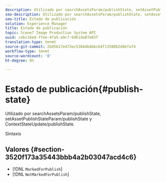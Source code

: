 ```yaml
---
description: Utilizado por searchAssetsParam/publishState, setAssetPublishStateParam/publishState y ContextStateUpdate/publishState.
seo-description: Utilizado por searchAssetsParam/publishState, setAssetPublishStateParam/publishState y ContextStateUpdate/publishState.
seo-title: Estado de publicación
solution: Experience Manager
title: Estado de publicación
topic: Scene7 Image Production System API
uuid: cebc16ed-ffee-47a5-a9c7-6d61da07e03f
translation-type: tm+mt
source-git-commit: 2bd5b17e473ec53844b4bbcb4f13580b2d6bfaf4
workflow-type: tm+mt
source-wordcount: '0'
ht-degree: 0%

---
```



# Estado de publicación{#publish-state}

Utilizado por searchAssetsParam/publishState, setAssetPublishStateParam/publishState y ContextStateUpdate/publishState.

Sintaxis

## Valores {#section-3520f173a35443bbb4a2b03047acd4c6}

* [!DNL `MarkedForPublish`]
* [!DNL `NotMarkedForPublish`]

